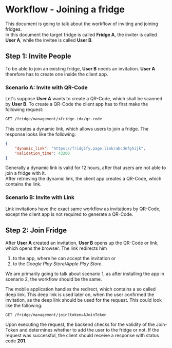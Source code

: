 # Workflow - Joining a fridge

This document is going to talk about the workflow of inviting and joining fridges. <br/>
In this document the target fridge is called **Fridge A**, the inviter is called **User A**, while the invitee is called **User B**.
<br/>

## Step 1: Invite People

To be able to join an existing fridge, **User B** needs an invitation. **User A** therefore has to create one inside the client app. <br/>

### Scenario A: Invite with QR-Code
Let's suppose **User A** wants to create a QR-Code, which shall be scanned by **User B**. To create a QR-Code the client app has to first make the following request:
```REST
GET /fridge/management/<fridge-id>/qr-code
```
This creates a dynamic link, which allows users to join a fridge. The response looks like the following:
```json
{
    "dynamic_link": "https://fridgify.page.link/abcdefghijk",
    "validation_time": 43200
}
```
Generally a dynamic link is valid for 12 hours, after that users are not able to join a fridge with it.<br/>
After retrieving the dynamic link, the client app creates a QR-Code, which contains the link.

### Scenario B: Invite with Link
Link invitations have the exact same workflow as invitations by QR-Code, except the client app is not required to generate a QR-Code.

## Step 2: Join Fridge

After **User A** created an invitation, **User B** opens up the QR-Code or link, which opens the browser. The link redirects him
1. to the app, where he can accept the invitation or
2. to the *Google Play Store*/*Apple Play Store*.

We are primarily going to talk about scenario 1, as after installing the app in scenario 2, the workflow should be the same. 

The mobile application handles the redirect, which contains a so called deep link. This deep link is used later on, when the user confirmed the invitation, as the deep link should be used for the request. This could look like the following:
```
GET /fridge/management/join?token=AJoinToken
```
Upon executing the request, the backend checks for the validity of the Join-Token and determines whether to add the user to the fridge or not. If the request was successful, the client should receive a response with status code **201**.